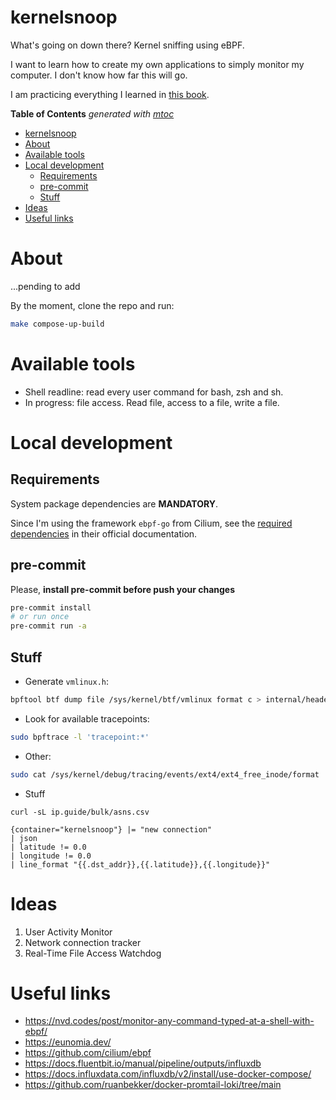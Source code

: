 # kernelsnoop

What's going on down there? Kernel sniffing using eBPF.

I want to learn how to create my own applications to simply monitor my computer. I don't know how far this will go.

I am practicing everything I learned in [this book](https://isovalent.com/books/learning-ebpf).


<!-- START OF TOC !DO NOT EDIT THIS CONTENT MANUALLY-->
**Table of Contents**  *generated with [mtoc](https://github.com/containerscrew/mtoc)*
- [kernelsnoop](#kernelsnoop)
- [About](#about)
- [Available tools](#available-tools)
- [Local development](#local-development)
  - [Requirements](#requirements)
  - [pre-commit](#pre-commit)
  - [Stuff](#stuff)
- [Ideas](#ideas)
- [Useful links](#useful-links)
<!-- END OF TOC -->

# About

...pending to add

By the moment, clone the repo and run:

```bash
make compose-up-build
```

# Available tools

* Shell readline: read every user command for bash, zsh and sh.
* In progress: file access. Read file, access to a file, write a file.

# Local development

## Requirements

System package dependencies are **MANDATORY**.

Since I'm using the framework `ebpf-go` from Cilium, see the [required dependencies](https://ebpf-go.dev/guides/getting-started/#ebpf-c-program) in their official documentation.


## pre-commit

Please, **install pre-commit before push your changes**

```bash
pre-commit install
# or run once
pre-commit run -a
```

## Stuff

* Generate `vmlinux.h`:

```bash
bpftool btf dump file /sys/kernel/btf/vmlinux format c > internal/headers/vmlinux.h
```

* Look for available tracepoints:

```bash
sudo bpftrace -l 'tracepoint:*'
```

* Other:

```bash
sudo cat /sys/kernel/debug/tracing/events/ext4/ext4_free_inode/format
```

* Stuff

```
curl -sL ip.guide/bulk/asns.csv
```

```
{container="kernelsnoop"} |= "new connection"
| json
| latitude != 0.0
| longitude != 0.0
| line_format "{{.dst_addr}},{{.latitude}},{{.longitude}}"
```

# Ideas

1. User Activity Monitor
2. Network connection tracker
3. Real-Time File Access Watchdog


# Useful links

* https://nvd.codes/post/monitor-any-command-typed-at-a-shell-with-ebpf/
* https://eunomia.dev/
* https://github.com/cilium/ebpf
* https://docs.fluentbit.io/manual/pipeline/outputs/influxdb
* https://docs.influxdata.com/influxdb/v2/install/use-docker-compose/
* https://github.com/ruanbekker/docker-promtail-loki/tree/main
